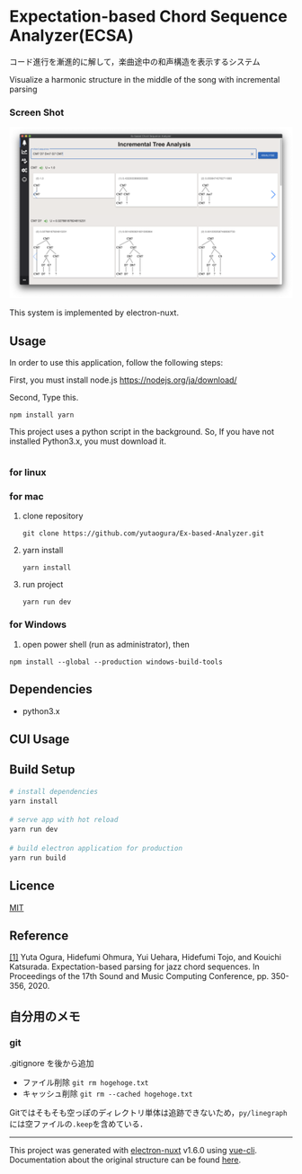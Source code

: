 # Expectation-based Chord Sequence Analyzer(ECSA)
コード進行を漸進的に解して，楽曲途中の和声構造を表示するシステム


Visualize a harmonic structure in the middle of the song with incremental parsing

### Screen Shot
<img src="./screenshot.png" >




This system is implemented by electron-nuxt.

## Usage
In order to use this application, follow the following steps:

First, you must install node.js 
https://nodejs.org/ja/download/

Second, Type this.
```
npm install yarn
```

This project uses a python script in the background. So, If you have not installed Python3.x, you must download it.
```

```
### for linux

### for mac
1. clone repository
   ```
   git clone https://github.com/yutaogura/Ex-based-Analyzer.git
   ```
2. yarn install
   ```
   yarn install
   ```
3. run project
   ```
   yarn run dev
   ``` 
### for Windows

1. open power shell (run as administrator), then 
```
npm install --global --production windows-build-tools
```
## Dependencies
- python3.x

## CUI Usage

## Build Setup

``` bash
# install dependencies
yarn install

# serve app with hot reload
yarn run dev

# build electron application for production
yarn run build
```

## Licence

[MIT](https://github.com/tcnksm/tool/blob/master/LICENCE)

## Reference
[[1]](https://smc2020torino.it/adminupload/file/SMCCIM_2020_paper_111.pdf) Yuta Ogura, Hidefumi Ohmura, Yui Uehara, Hidefumi Tojo, and Kouichi Katsurada.
Expectation-based parsing for jazz chord sequences. In Proceedings of the 17th Sound
and Music Computing Conference, pp. 350-356, 2020.



## 自分用のメモ
### git
.gitignore を後から追加
- ファイル削除
  ``` git rm hogehoge.txt ```
- キャッシュ削除
  ``` git rm --cached hogehoge.txt ```

Gitではそもそも空っぽのディレクトリ単体は追跡できないため，```py/linegraph ``` には空ファイルの```.keep```を含めている．

---

This project was generated with [electron-nuxt](https://github.com/michalzaq12/electron-nuxt) v1.6.0 using [vue-cli](https://github.com/vuejs/vue-cli). Documentation about the original structure can be found [here](https://github.com/michalzaq12/electron-nuxt/blob/master/README.md).
